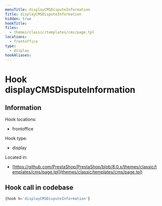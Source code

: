 ```yaml
---
menuTitle: displayCMSDisputeInformation
Title: displayCMSDisputeInformation
hidden: true
hookTitle: 
files:
  - themes/classic/templates/cms/page.tpl
locations:
  - frontoffice
type:
  - display
hookAliases:
---
```


# Hook displayCMSDisputeInformation

## Information

Hook locations: 
  - frontoffice

Hook type: 
  - display

Located in: 
  - [https://github.com/PrestaShop/PrestaShop/blob/8.0.x/themes/classic/templates/cms/page.tpl](themes/classic/templates/cms/page.tpl)

## Hook call in codebase

```php
{hook h='displayCMSDisputeInformation'}
```
